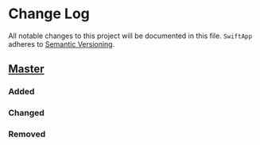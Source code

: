 # Change Log
All notable changes to this project will be documented in this file.
`SwiftApp` adheres to [Semantic Versioning](http://semver.org/).

## [Master](https://github.com/kaelig/SwiftApp)
### Added

### Changed

### Removed
